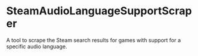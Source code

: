 # SteamAudioLanguageSupportScraper
A tool to scrape the Steam search results for games with support for a specific audio language.
